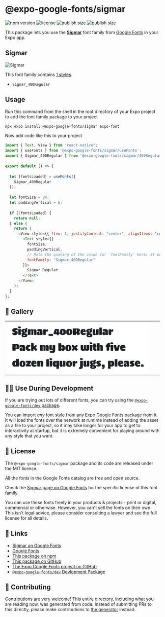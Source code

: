 # @expo-google-fonts/sigmar

![npm version](https://flat.badgen.net/npm/v/@expo-google-fonts/sigmar)
![license](https://flat.badgen.net/github/license/expo/google-fonts)
![publish size](https://flat.badgen.net/packagephobia/install/@expo-google-fonts/sigmar)
![publish size](https://flat.badgen.net/packagephobia/publish/@expo-google-fonts/sigmar)

This package lets you use the [**Sigmar**](https://fonts.google.com/specimen/Sigmar) font family from [Google Fonts](https://fonts.google.com/) in your Expo app.

## Sigmar

![Sigmar](./font-family.png)

This font family contains [1 styles](#-gallery).

- `Sigmar_400Regular`

## Usage

Run this command from the shell in the root directory of your Expo project to add the font family package to your project

```sh
npx expo install @expo-google-fonts/sigmar expo-font
```

Now add code like this to your project

```js
import { Text, View } from "react-native";
import { useFonts } from '@expo-google-fonts/sigmar/useFonts';
import { Sigmar_400Regular } from '@expo-google-fonts/sigmar/400Regular';

export default () => {

  let [fontsLoaded] = useFonts({
    Sigmar_400Regular
  });

  let fontSize = 24;
  let paddingVertical = 6;

  if (!fontsLoaded) {
    return null;
  } else {
    return (
      <View style={{ flex: 1, justifyContent: "center", alignItems: "center" }}>
        <Text style={{
          fontSize,
          paddingVertical,
          // Note the quoting of the value for `fontFamily` here; it expects a string!
          fontFamily: "Sigmar_400Regular"
        }}>
          Sigmar Regular
        </Text>
      </View>
    );
  }
};
```

## 🔡 Gallery


||||
|-|-|-|
|![Sigmar_400Regular](./400Regular/Sigmar_400Regular.ttf.png)||||


## 👩‍💻 Use During Development

If you are trying out lots of different fonts, you can try using the [`@expo-google-fonts/dev` package](https://github.com/expo/google-fonts/tree/master/font-packages/dev#readme).

You can import _any_ font style from any Expo Google Fonts package from it. It will load the fonts over the network at runtime instead of adding the asset as a file to your project, so it may take longer for your app to get to interactivity at startup, but it is extremely convenient for playing around with any style that you want.


## 📖 License

The `@expo-google-fonts/sigmar` package and its code are released under the MIT license.

All the fonts in the Google Fonts catalog are free and open source.

Check the [Sigmar page on Google Fonts](https://fonts.google.com/specimen/Sigmar) for the specific license of this font family.

You can use these fonts freely in your products & projects - print or digital, commercial or otherwise. However, you can't sell the fonts on their own. This isn't legal advice, please consider consulting a lawyer and see the full license for all details.

## 🔗 Links

- [Sigmar on Google Fonts](https://fonts.google.com/specimen/Sigmar)
- [Google Fonts](https://fonts.google.com/)
- [This package on npm](https://www.npmjs.com/package/@expo-google-fonts/sigmar)
- [This package on GitHub](https://github.com/expo/google-fonts/tree/master/font-packages/sigmar)
- [The Expo Google Fonts project on GitHub](https://github.com/expo/google-fonts)
- [`@expo-google-fonts/dev` Devlopment Package](https://github.com/expo/google-fonts/tree/master/font-packages/dev)

## 🤝 Contributing

Contributions are very welcome! This entire directory, including what you are reading now, was generated from code. Instead of submitting PRs to this directly, please make contributions to [the generator](https://github.com/expo/google-fonts/tree/master/packages/generator) instead.
